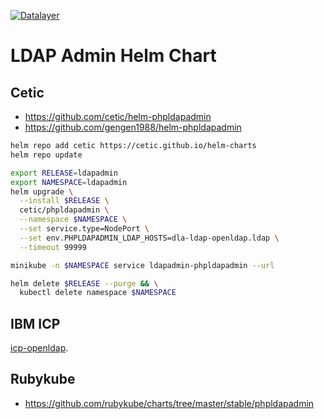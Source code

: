 [![Datalayer](https://raw.githubusercontent.com/datalayer/datalayer/main/res/logo/datalayer-25.svg?sanitize=true)](https://datalayer.io)

# LDAP Admin Helm Chart

## Cetic

+ https://github.com/cetic/helm-phpldapadmin
+ https://github.com/gengen1988/helm-phpldapadmin

```bash
helm repo add cetic https://cetic.github.io/helm-charts
helm repo update
```

```bash
export RELEASE=ldapadmin
export NAMESPACE=ldapadmin
helm upgrade \
  --install $RELEASE \
  cetic/phpldapadmin \
  --namespace $NAMESPACE \
  --set service.type=NodePort \
  --set env.PHPLDAPADMIN_LDAP_HOSTS=dla-ldap-openldap.ldap \
  --timeout 99999
```

```bash
minikube -n $NAMESPACE service ldapadmin-phpldapadmin --url
```

```bash
helm delete $RELEASE --purge && \
  kubectl delete namespace $NAMESPACE
```

## IBM ICP

[icp-openldap](https://github.com/ibm-cloud-architecture/icp-openldap).

## Rubykube

+ https://github.com/rubykube/charts/tree/master/stable/phpldapadmin
